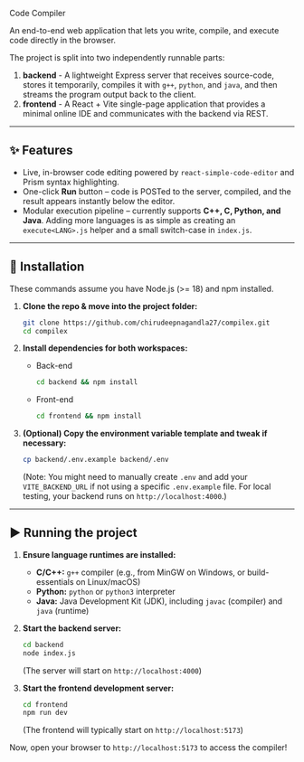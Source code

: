  Code Compiler

An end-to-end web application that lets you write, compile, and execute code directly in the browser.

The project is split into two independently runnable parts:

1.  **backend** - A lightweight Express server that receives source-code, stores it temporarily, compiles it with `g++`, `python`, and `java`, and then streams the program output back to the client.
2.  **frontend** - A React + Vite single-page application that provides a minimal online IDE and communicates with the backend via REST.

---

## ✨ Features

* Live, in-browser code editing powered by `react-simple-code-editor` and Prism syntax highlighting.
* One-click **Run** button – code is POSTed to the server, compiled, and the result appears instantly below the editor.
* Modular execution pipeline – currently supports **C++, C, Python, and Java**. Adding more languages is as simple as creating an `execute<LANG>.js` helper and a small switch-case in `index.js`.

---

## 🚀 Installation

These commands assume you have Node.js (>= 18) and npm installed.

1.  **Clone the repo & move into the project folder:**
    ```bash
    git clone https://github.com/chirudeepnagandla27/compilex.git
    cd compilex
    ```

2.  **Install dependencies for both workspaces:**

    * Back-end
        ```bash
        cd backend && npm install
        ```
    * Front-end
        ```bash
        cd frontend && npm install
        ```

3.  **(Optional) Copy the environment variable template and tweak if necessary:**
    ```bash
    cp backend/.env.example backend/.env
    ```
    (Note: You might need to manually create `.env` and add your `VITE_BACKEND_URL` if not using a specific `.env.example` file. For local testing, your backend runs on `http://localhost:4000`.)

---

## ▶️ Running the project

1.  **Ensure language runtimes are installed:**
    * **C/C++:** `g++` compiler (e.g., from MinGW on Windows, or build-essentials on Linux/macOS)
    * **Python:** `python` or `python3` interpreter
    * **Java:** Java Development Kit (JDK), including `javac` (compiler) and `java` (runtime)

2.  **Start the backend server:**
    ```bash
    cd backend
    node index.js
    ```
    (The server will start on `http://localhost:4000`)

3.  **Start the frontend development server:**
    ```bash
    cd frontend
    npm run dev
    ```
    (The frontend will typically start on `http://localhost:5173`)

Now, open your browser to `http://localhost:5173` to access the compiler!

